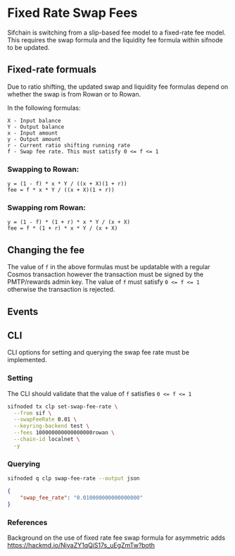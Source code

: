 # Fixed Rate Swap Fees

Sifchain is switching from a slip-based fee model to a fixed-rate fee model. This requires
the swap formula and the liquidity fee formula within sifnode to be updated.

## Fixed-rate formuals

Due to ratio shifting, the updated swap and liquidity fee formulas depend on whether the swap is
from Rowan or to Rowan.

In the following formulas:

```
X - Input balance
Y - Output balance
x - Input amount
y - Output amount
r - Current ratio shifting running rate
f - Swap fee rate. This must satisfy 0 <= f <= 1
```

### Swapping to Rowan:

```
y = (1 - f) * x * Y / ((x + X)(1 + r))
fee = f * x * Y / ((x + X)(1 + r))
```

### Swapping rom Rowan:

```
y = (1 - f) * (1 + r) * x * Y / (x + X)
fee = f * (1 + r) * x * Y / (x + X)
```

## Changing the fee

The value of `f` in the above formulas must be updatable with a regular Cosmos transaction
however the transaction must be signed by the PMTP/rewards admin key. The value of `f` must
satisfy `0 <= f <= 1` otherwise the transaction is rejected.

## Events

## CLI

CLI options for setting and querying the swap fee rate must be implemented.

### Setting

The CLI should validate that the value of `f` satisfies `0 <= f <= 1`

```bash
sifnoded tx clp set-swap-fee-rate \
  --from sif \
  --swapFeeRate 0.01 \
  --keyring-backend test \
  --fees 100000000000000000rowan \
  --chain-id localnet \
  -y
```

### Querying

```bash
sifnoded q clp swap-fee-rate --output json
```

```json
{
	"swap_fee_rate": "0.010000000000000000"
}
```
### References

Background on the use of fixed rate fee swap formula for asymmetric adds https://hackmd.io/NjvaZY1qQiS17s_uEgZmTw?both